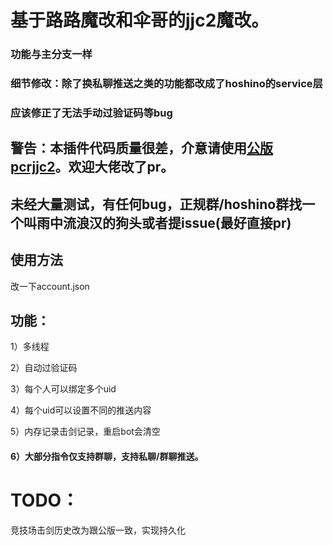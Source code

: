 # 基于路路魔改和伞哥的jjc2魔改。

### 功能与主分支一样

### 细节修改：除了换私聊推送之类的功能都改成了hoshino的service层

### 应该修正了无法手动过验证码等bug

## 警告：本插件代码质量很差，介意请使用[公版pcrjjc2](https://github.com/cc004/pcrjjc2)。欢迎大佬改了pr。

## 未经大量测试，有任何bug，正规群/hoshino群找一个叫雨中流浪汉的狗头或者提issue(最好直接pr)

## 使用方法

改一下account.json

## 功能：

 1）多线程 

 2）自动过验证码 

 3）每个人可以绑定多个uid

 4）每个uid可以设置不同的推送内容

 5）内存记录击剑记录，重启bot会清空

####  6）大部分指令仅支持群聊，支持私聊/群聊推送。

# TODO：

竞技场击剑历史改为跟公版一致，实现持久化